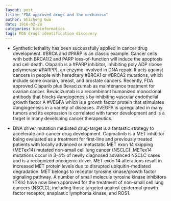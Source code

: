 ```yaml
---
layout: post
title: "FDA approved drugs and the mechanism"
author: Shicheng Guo
date: 1916-02-28
categories: bioinformatics
tags: FDA drugs identification discovery
---
```


* Synthetic lethality has been successfully applied in cancer drug development. #BRCA and #PARP is an classic example. Cancer cells with both BRCA1/2 and PARP loss-of-function will induce the apoptosis and cell death. Olaparib is a #PARP inhibitor, inhibiting poly ADP ribose polymerase #PARPP), an enzyme involved in DNA repair. It acts against cancers in people with hereditary #BRCA1 or #BRCA2 mutations, which include some ovarian, breast, and prostate cancers. Recently, FDA approved Olaparib plus Bevacizumab as maintenance treatment for ovarian cancer. Bevacizumab is a recombinant humanized monoclonal antibody that blocks #angiogenesis by inhibiting vascular endothelial growth factor A #VEGFA which is a growth factor protein that stimulates #angiogenesis in a variety of diseases. #VEGFA is upregulated in many tumors and its expression is correlated with tumor development and is a target in many developing cancer therapeutics.

* DNA driver mutation mediated drug-target is a fantastic strategy to accelerate anti-cancer drug development. Capmatinib is a MET inhibitor being evaluated as a treatment for first-line and previously treated patients with locally advanced or metastatic MET exon 14 skipping (METex14) mutated non-small cell lung cancer (NSCLC). METex14 mutations occur in 3-4% of newly diagnosed advanced NSCLC cases and is a recognized oncogenic driver. MET exon 14 alterations result in increased MET protein levels due to disrupted ubiquitin-mediated degradation. MET belongs to receptor tyrosine kinase/growth factor signaling pathway. A number of small molecule tyrosine kinase inhibitors (TKIs) have now been approved for the treatment of non-small cell lung cancers (NSCLC), including those targeted against epidermal growth factor receptor, anaplastic lymphoma kinase, and ROS1. 


